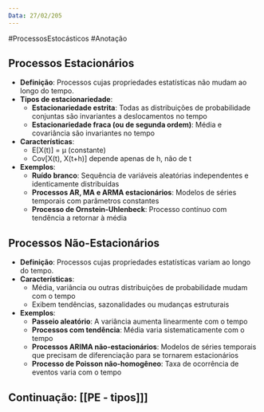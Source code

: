 ```yaml
---
Data: 27/02/205
---
```


#ProcessosEstocásticos  #Anotação 

## Processos Estacionários

- **Definição**: Processos cujas propriedades estatísticas não mudam ao longo do tempo.
- **Tipos de estacionariedade**:
    - **Estacionariedade estrita**: Todas as distribuições de probabilidade conjuntas são invariantes a deslocamentos no tempo
    - **Estacionariedade fraca (ou de segunda ordem)**: Média e covariância são invariantes no tempo
- **Características**:
    - E[X(t)] = μ (constante)
    - Cov[X(t), X(t+h)] depende apenas de h, não de t
- **Exemplos**:
    - **Ruído branco**: Sequência de variáveis aleatórias independentes e identicamente distribuídas
    - **Processos AR, MA e ARMA estacionários**: Modelos de séries temporais com parâmetros constantes
    - **Processo de Ornstein-Uhlenbeck**: Processo contínuo com tendência a retornar à média

## Processos Não-Estacionários

- **Definição**: Processos cujas propriedades estatísticas variam ao longo do tempo.
- **Características**:
    - Média, variância ou outras distribuições de probabilidade mudam com o tempo
    - Exibem tendências, sazonalidades ou mudanças estruturais
- **Exemplos**:
    - **Passeio aleatório**: A variância aumenta linearmente com o tempo
    - **Processos com tendência**: Média varia sistematicamente com o tempo
    - **Processos ARIMA não-estacionários**: Modelos de séries temporais que precisam de diferenciação para se tornarem estacionários
    - **Processo de Poisson não-homogêneo**: Taxa de ocorrência de eventos varia com o tempo


## Continuação: [[PE - tipos]]]